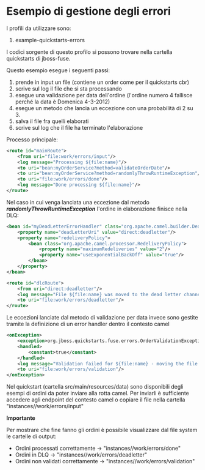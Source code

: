 Esempio di gestione degli errori
===

I profili da utilizzare sono:

1. example-quickstarts-errors

I codici sorgente di questo profilo si possono trovare nella cartella quickstarts di jboss-fuse.

Questo esempio esegue i seguenti passi:

1. prende in input un file (contiene un order come per il quickstarts cbr)
1. scrive sul log il file che si sta processando
1. esegue una validazione per data dell'ordine (l'ordine numero 4 fallisce perché la data è Domenica 4-3-2012)
1. esegue un metodo che lancia un eccezione con una probabilità di 2 su 3.
1. salva il file fra quelli elaborati
1. scrive sul log che il file ha terminato l'elaborazione

Processo principale:
``` xml
<route id="mainRoute">
    <from uri="file:work/errors/input"/>
    <log message="Processing ${file:name}"/>
    <to uri="bean:myOrderService?method=validateOrderDate"/>
    <to uri="bean:myOrderService?method=randomlyThrowRuntimeException"/>
    <to uri="file:work/errors/done"/>
    <log message="Done processing ${file:name}"/>
</route>
```

Nel caso in cui venga lanciata una eccezione dal metodo **_randomlyThrowRuntimeException_** l'ordine in elaborazione finisce nella DLQ:
``` xml
<bean id="myDeadLetterErrorHandler" class="org.apache.camel.builder.DeadLetterChannelBuilder">
    <property name="deadLetterUri" value="direct:deadletter"/>
    <property name="redeliveryPolicy">
        <bean class="org.apache.camel.processor.RedeliveryPolicy">
            <property name="maximumRedeliveries" value="2"/>
            <property name="useExponentialBackOff" value="true"/>
        </bean>
    </property>
</bean>
```
``` xml
<route id="dlcRoute">
    <from uri="direct:deadletter"/>
    <log message="File ${file:name} was moved to the dead letter channel"/>
    <to uri="file:work/errors/deadletter"/>
</route>
```

Le eccezioni lanciate dal metodo di validazione per data invece sono gestite tramite la definizione di un error handler dentro il contesto camel
``` xml
<onException>
    <exception>org.jboss.quickstarts.fuse.errors.OrderValidationException</exception>
    <handled>
        <constant>true</constant>
    </handled>
    <log message="Validation failed for ${file:name} - moving the file to work/errors/validation"/>
    <to uri="file:work/errors/validation"/>
</onException>
```

Nel quickstart (cartella src/main/resources/data) sono disponibili degli esempi di ordini da poter inviare alla rotta camel.
Per inviarli è sufficiente accedere agli endpoint del contesto camel o copiare il file nella cartella "instances/<container>/work/errors/input"

**Importante**

Per mostrare che fine fanno gli ordini è possibile visualizzare dal file system le cartelle di output:

* Ordini processati correttamente -> "instances/<container>/work/errors/done"
* Ordini in DLQ -> "instances/<container>/work/errors/deadletter"
* Ordini non validati correttamente -> "instances/<container>/work/errors/validation"
